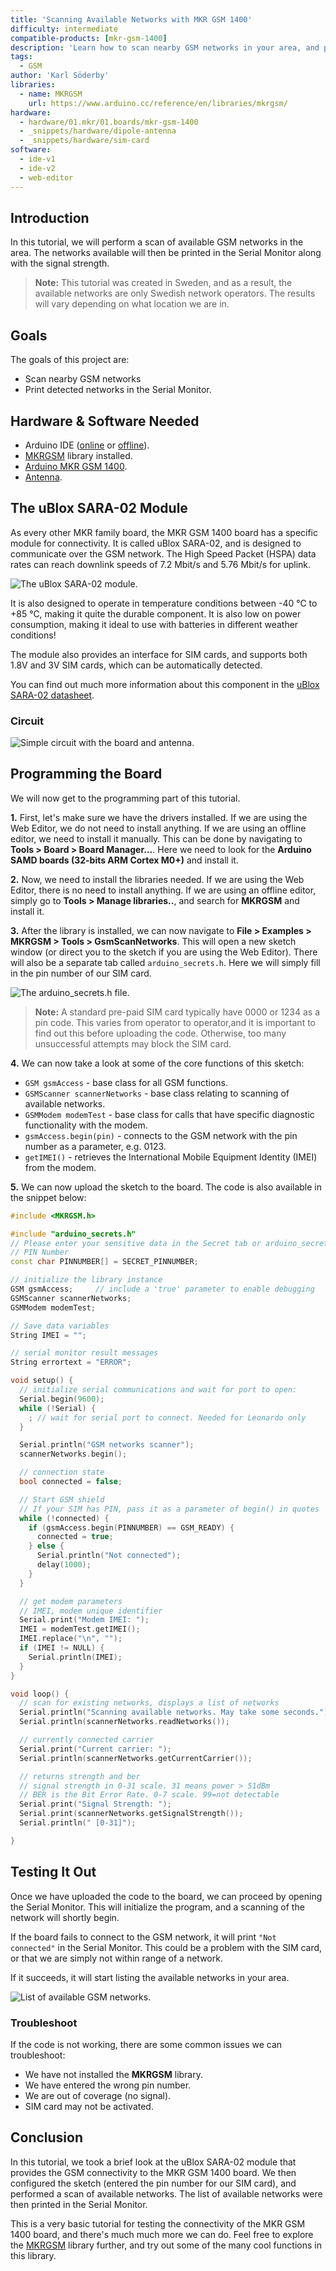 ```yaml
---
title: 'Scanning Available Networks with MKR GSM 1400'
difficulty: intermediate
compatible-products: [mkr-gsm-1400]
description: 'Learn how to scan nearby GSM networks in your area, and print them out in the Serial Monitor.'
tags:
  - GSM
author: 'Karl Söderby'
libraries: 
  - name: MKRGSM
    url: https://www.arduino.cc/reference/en/libraries/mkrgsm/
hardware:
  - hardware/01.mkr/01.boards/mkr-gsm-1400
  - _snippets/hardware/dipole-antenna
  - _snippets/hardware/sim-card
software:
  - ide-v1
  - ide-v2
  - web-editor
---
```


## Introduction 

In this tutorial, we will perform a scan of available GSM networks in the area. The networks available will then be printed in the Serial Monitor along with the signal strength. 

>**Note:** This tutorial was created in Sweden, and as a result, the available networks are only Swedish network operators. The results will vary depending on what location we are in. 

## Goals

The goals of this project are:

- Scan nearby GSM networks
- Print detected networks in the Serial Monitor.

## Hardware & Software Needed

- Arduino IDE ([online](https://create.arduino.cc/) or [offline](https://www.arduino.cc/en/main/software)).
- [MKRGSM](https://www.arduino.cc/en/Reference/GSM) library installed.
- [Arduino MKR GSM 1400](https://store.arduino.cc/mkr-gsm-1400).
- [Antenna](https://store.arduino.cc/antenna).

## The uBlox SARA-02 Module

As every other MKR family board, the MKR GSM 1400 board has a specific module for connectivity. It is called uBlox SARA-02, and is designed to communicate over the GSM network. The High Speed Packet (HSPA) data rates can reach downlink speeds of 7.2 Mbit/s and 5.76 Mbit/s for uplink. 

![The uBlox SARA-02 module.](assets/MKRGSM_T2_IMG00.png)

It is also designed to operate in temperature conditions between -40 °C to +85 °C, making it quite the durable component. It is also low on power consumption, making it ideal to use with batteries in different weather conditions!

The module also provides an interface for SIM cards, and supports both 1.8V and 3V SIM cards, which can be automatically detected. 

You can find out much more information about this component in the <a href="https://www.u-blox.com/sites/default/files/SARA-U2_DataSheet_UBX-13005287.pdf" target="_blank">uBlox SARA-02 datasheet</a>.

### Circuit

![Simple circuit with the board and antenna.](assets/MKRGSM_T2_IMG01.png)

## Programming the Board

We will now get to the programming part of this tutorial. 

**1.** First, let's make sure we have the drivers installed. If we are using the Web Editor, we do not need to install anything. If we are using an offline editor, we need to install it manually. This can be done by navigating to **Tools > Board > Board Manager...**. Here we need to look for the **Arduino SAMD boards (32-bits ARM Cortex M0+)** and install it. 

**2.** Now, we need to install the libraries needed. If we are using the Web Editor, there is no need to install anything. If we are using an offline editor, simply go to **Tools > Manage libraries..**, and search for **MKRGSM** and install it.

**3.** After the library is installed, we can now navigate to **File > Examples > MKRGSM > Tools > GsmScanNetworks**. This will open a new sketch window (or direct you to the sketch if you are using the Web Editor). There will also be a separate tab called `arduino_secrets.h`. Here we will simply fill in the pin number of our SIM card. 

![The arduino_secrets.h file.](assets/SECRET_TAB.png)

>**Note:** A standard pre-paid SIM card typically have 0000 or 1234 as a pin code. This varies from operator to operator,and it is important to find out this before uploading the code. Otherwise, too many unsuccessful attempts may block the SIM card.

**4.** We can now take a look at some of the core functions of this sketch:

- `GSM gsmAccess` - base class for all GSM functions.
- `GSMScanner scannerNetworks` - base class relating to scanning of available networks.
- `GSMModem modemTest` - base class for calls that have specific diagnostic functionality with the modem.
- `gsmAccess.begin(pin)` - connects to the GSM network with the pin number as a parameter, e.g. 0123.
- `getIMEI()` - retrieves the International Mobile Equipment Identity (IMEI) from the modem.

**5.** We can now upload the sketch to the board. The code is also available in the snippet below:

```cpp
#include <MKRGSM.h>

#include "arduino_secrets.h" 
// Please enter your sensitive data in the Secret tab or arduino_secrets.h
// PIN Number
const char PINNUMBER[] = SECRET_PINNUMBER;

// initialize the library instance
GSM gsmAccess;     // include a 'true' parameter to enable debugging
GSMScanner scannerNetworks;
GSMModem modemTest;

// Save data variables
String IMEI = "";

// serial monitor result messages
String errortext = "ERROR";

void setup() {
  // initialize serial communications and wait for port to open:
  Serial.begin(9600);
  while (!Serial) {
    ; // wait for serial port to connect. Needed for Leonardo only
  }

  Serial.println("GSM networks scanner");
  scannerNetworks.begin();

  // connection state
  bool connected = false;

  // Start GSM shield
  // If your SIM has PIN, pass it as a parameter of begin() in quotes
  while (!connected) {
    if (gsmAccess.begin(PINNUMBER) == GSM_READY) {
      connected = true;
    } else {
      Serial.println("Not connected");
      delay(1000);
    }
  }

  // get modem parameters
  // IMEI, modem unique identifier
  Serial.print("Modem IMEI: ");
  IMEI = modemTest.getIMEI();
  IMEI.replace("\n", "");
  if (IMEI != NULL) {
    Serial.println(IMEI);
  }
}

void loop() {
  // scan for existing networks, displays a list of networks
  Serial.println("Scanning available networks. May take some seconds.");
  Serial.println(scannerNetworks.readNetworks());

  // currently connected carrier
  Serial.print("Current carrier: ");
  Serial.println(scannerNetworks.getCurrentCarrier());

  // returns strength and ber
  // signal strength in 0-31 scale. 31 means power > 51dBm
  // BER is the Bit Error Rate. 0-7 scale. 99=not detectable
  Serial.print("Signal Strength: ");
  Serial.print(scannerNetworks.getSignalStrength());
  Serial.println(" [0-31]");

}
```

## Testing It Out

Once we have uploaded the code to the board, we can proceed by opening the Serial Monitor. This will initialize the program, and a scanning of the network will shortly begin. 

If the board fails to connect to the GSM network, it will print `"Not connected"` in the Serial Monitor. This could be a problem with the SIM card, or that we are simply not within range of a network.

If it succeeds, it will start listing the available networks in your area.

![List of available GSM networks.](assets/MKRGSM_T2_IMG02.png)

### Troubleshoot

If the code is not working, there are some common issues we can troubleshoot:

- We have not installed the **MKRGSM** library.
- We have entered the wrong pin number.
- We are out of coverage (no signal).
- SIM card may not be activated.

## Conclusion

In this tutorial, we took a brief look at the uBlox SARA-02 module that provides the GSM connectivity to the MKR GSM 1400 board. We then configured the sketch (entered the pin number for our SIM card), and performed a scan of available networks. The list of available networks were then printed in the Serial Monitor.

This is a very basic tutorial for testing the connectivity of the MKR GSM 1400 board, and there's much much more we can do. Feel free to explore the [MKRGSM](https://www.arduino.cc/en/Reference/GSM) library further, and try out some of the many cool functions in this library.

